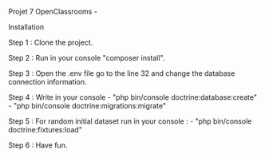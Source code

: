 Projet 7 OpenClassrooms - 

Installation

Step 1 : Clone the project.

Step 2 : Run in your console "composer install".

Step 3 : Open the .env file go to the line 32 and change the database connection information. 

Step 4 : Write in your console 
         - "php bin/console doctrine:database:create"
         - "php bin/console doctrine:migrations:migrate"
         
Step 5 : For random initial dataset run in your console :
         - "php bin/console doctrine:fixtures:load"
                   
Step 6 : Have fun.

